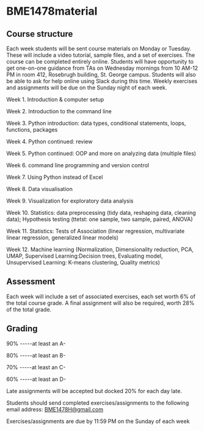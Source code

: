 # BME1478material

## Course structure

Each week students will be sent course materials on Monday or Tuesday. These will include a video tutorial, sample files, and a set of exercises. The course can be completed entirely online. Students will have opportunity to get one-on-one guidance from TAs on Wednesday mornings from 10 AM-12 PM in room 412, Rosebrugh building, St. George campus. Students will also be able to ask for help online using Slack during this time. Weekly exercises and assignments will be due on the Sunday night of each week.

Week 1. Introduction & computer setup

Week 2. Introduction to the command line

Week 3. Python introduction: data types, conditional statements, loops, functions, packages

Week 4. Python continued: review

Week 5. Python continued: OOP and more on analyzing data (multiple files)

Week 6. command line programming and version control

Week 7. Using Python instead of Excel

Week 8. Data visualisation

Week 9. Visualization for exploratory data analysis

Week 10. Statistics: data preprocessing (tidy data, reshaping data, cleaning data); Hypothesis testing (ttetst: one sample, two sample, paired, ANOVA)

Week 11. Statistics: Tests of Association (linear regression, multivariate linear regression, generalized linear models)

Week 12. Machine learning (Normalization, Dimensionality reduction, PCA, UMAP, Supervised Learning:Decision trees, Evaluating model, Unsupervised Learning: K-means clustering, Quality metrics)


## Assessment

Each week will include a set of associated exercises, each set worth 6% of the total course grade. A final assignment will also be required, worth 28% of the total grade.

## Grading

90% -----at least an A-

80% -----at least an B-

70% -----at least an C-

60% -----at least an D-

Late assignments will be accepted but docked 20% for each day late.

Students should send completed exercises/assignments to the following email address: BME1478H@gmail.com

Exercises/assignments are due by 11:59 PM on the Sunday of each week
